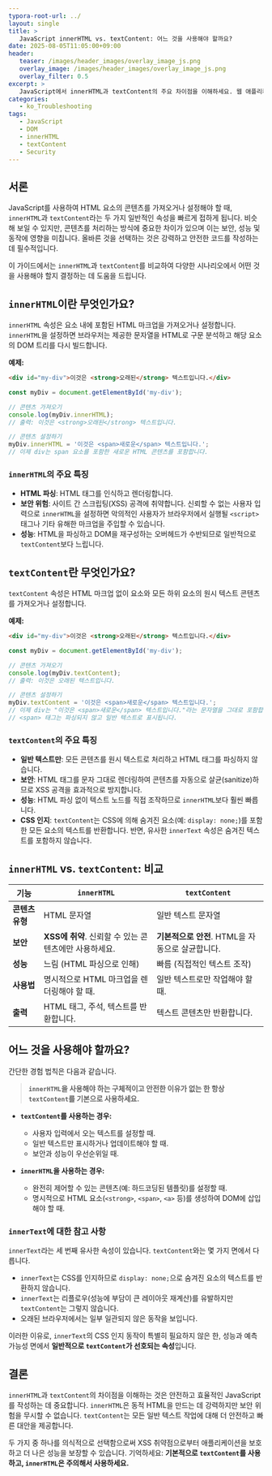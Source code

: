 ```yaml
---
typora-root-url: ../
layout: single
title: >
   JavaScript innerHTML vs. textContent: 어느 것을 사용해야 할까요?
date: 2025-08-05T11:05:00+09:00
header:
   teaser: /images/header_images/overlay_image_js.png
   overlay_image: /images/header_images/overlay_image_js.png
   overlay_filter: 0.5
excerpt: >
   JavaScript에서 innerHTML과 textContent의 주요 차이점을 이해하세요. 웹 애플리케이션에서 더 나은 보안, 성능 및 예측 가능성을 위해 각 속성을 언제 사용해야 하는지 알아보세요.
categories:
   - ko_Troubleshooting
tags:
   - JavaScript
   - DOM
   - innerHTML
   - textContent
   - Security
---
```


## 서론

JavaScript를 사용하여 HTML 요소의 콘텐츠를 가져오거나 설정해야 할 때, `innerHTML`과 `textContent`라는 두 가지 일반적인 속성을 빠르게 접하게 됩니다. 비슷해 보일 수 있지만, 콘텐츠를 처리하는 방식에 중요한 차이가 있으며 이는 보안, 성능 및 동작에 영향을 미칩니다. 올바른 것을 선택하는 것은 강력하고 안전한 코드를 작성하는 데 필수적입니다.

이 가이드에서는 `innerHTML`과 `textContent`를 비교하여 다양한 시나리오에서 어떤 것을 사용해야 할지 결정하는 데 도움을 드립니다.

## `innerHTML`이란 무엇인가요?

`innerHTML` 속성은 요소 내에 포함된 HTML 마크업을 가져오거나 설정합니다. `innerHTML`을 설정하면 브라우저는 제공한 문자열을 HTML로 구문 분석하고 해당 요소의 DOM 트리를 다시 빌드합니다.

**예제:**
```html
<div id="my-div">이것은 <strong>오래된</strong> 텍스트입니다.</div>
```

```javascript
const myDiv = document.getElementById('my-div');

// 콘텐츠 가져오기
console.log(myDiv.innerHTML);
// 출력: 이것은 <strong>오래된</strong> 텍스트입니다.

// 콘텐츠 설정하기
myDiv.innerHTML = '이것은 <span>새로운</span> 텍스트입니다.';
// 이제 div는 span 요소를 포함한 새로운 HTML 콘텐츠를 포함합니다.
```

### `innerHTML`의 주요 특징
-   **HTML 파싱**: HTML 태그를 인식하고 렌더링합니다.
-   **보안 위험**: 사이트 간 스크립팅(XSS) 공격에 취약합니다. 신뢰할 수 없는 사용자 입력으로 `innerHTML`을 설정하면 악의적인 사용자가 브라우저에서 실행될 `<script>` 태그나 기타 유해한 마크업을 주입할 수 있습니다.
-   **성능**: HTML을 파싱하고 DOM을 재구성하는 오버헤드가 수반되므로 일반적으로 `textContent`보다 느립니다.

## `textContent`란 무엇인가요?

`textContent` 속성은 HTML 마크업 없이 요소와 모든 하위 요소의 원시 텍스트 콘텐츠를 가져오거나 설정합니다.

**예제:**
```html
<div id="my-div">이것은 <strong>오래된</strong> 텍스트입니다.</div>
```

```javascript
const myDiv = document.getElementById('my-div');

// 콘텐츠 가져오기
console.log(myDiv.textContent);
// 출력: 이것은 오래된 텍스트입니다.

// 콘텐츠 설정하기
myDiv.textContent = '이것은 <span>새로운</span> 텍스트입니다.';
// 이제 div는 "이것은 <span>새로운</span> 텍스트입니다."라는 문자열을 그대로 포함합니다.
// <span> 태그는 파싱되지 않고 일반 텍스트로 표시됩니다.
```

### `textContent`의 주요 특징
-   **일반 텍스트만**: 모든 콘텐츠를 원시 텍스트로 처리하고 HTML 태그를 파싱하지 않습니다.
-   **보안**: HTML 태그를 문자 그대로 렌더링하여 콘텐츠를 자동으로 살균(sanitize)하므로 XSS 공격을 효과적으로 방지합니다.
-   **성능**: HTML 파싱 없이 텍스트 노드를 직접 조작하므로 `innerHTML`보다 훨씬 빠릅니다.
-   **CSS 인지**: `textContent`는 CSS에 의해 숨겨진 요소(예: `display: none;`)를 포함한 모든 요소의 텍스트를 반환합니다. 반면, 유사한 `innerText` 속성은 숨겨진 텍스트를 포함하지 않습니다.

## `innerHTML` vs. `textContent`: 비교

| 기능 | `innerHTML` | `textContent` |
| --- | --- | --- |
| **콘텐츠 유형** | HTML 문자열 | 일반 텍스트 문자열 |
| **보안** | **XSS에 취약**. 신뢰할 수 있는 콘텐츠에만 사용하세요. | **기본적으로 안전**. HTML을 자동으로 살균합니다. |
| **성능** | 느림 (HTML 파싱으로 인해) | 빠름 (직접적인 텍스트 조작) |
| **사용법** | 명시적으로 HTML 마크업을 렌더링해야 할 때. | 일반 텍스트로만 작업해야 할 때. |
| **출력** | HTML 태그, 주석, 텍스트를 반환합니다. | 텍스트 콘텐츠만 반환합니다. |

## 어느 것을 사용해야 할까요?

간단한 경험 법칙은 다음과 같습니다.

> **`innerHTML`을 사용해야 하는 구체적이고 안전한 이유가 없는 한 항상 `textContent`를 기본으로 사용하세요.**

-   **`textContent`를 사용하는 경우:**
    -   사용자 입력에서 오는 텍스트를 설정할 때.
    -   일반 텍스트만 표시하거나 업데이트해야 할 때.
    -   보안과 성능이 우선순위일 때.

-   **`innerHTML`을 사용하는 경우:**
    -   완전히 제어할 수 있는 콘텐츠(예: 하드코딩된 템플릿)를 설정할 때.
    -   명시적으로 HTML 요소(`<strong>`, `<span>`, `<a>` 등)를 생성하여 DOM에 삽입해야 할 때.

### `innerText`에 대한 참고 사항

`innerText`라는 세 번째 유사한 속성이 있습니다. `textContent`와는 몇 가지 면에서 다릅니다.
-   `innerText`는 CSS를 인지하므로 `display: none;`으로 숨겨진 요소의 텍스트를 반환하지 않습니다.
-   `innerText`는 리플로우(성능에 부담이 큰 레이아웃 재계산)를 유발하지만 `textContent`는 그렇지 않습니다.
-   오래된 브라우저에서는 일부 일관되지 않은 동작을 보입니다.

이러한 이유로, `innerText`의 CSS 인지 동작이 특별히 필요하지 않은 한, 성능과 예측 가능성 면에서 **일반적으로 `textContent`가 선호되는 속성**입니다.

## 결론

`innerHTML`과 `textContent`의 차이점을 이해하는 것은 안전하고 효율적인 JavaScript를 작성하는 데 중요합니다. `innerHTML`은 동적 HTML을 만드는 데 강력하지만 보안 위험을 무시할 수 없습니다. `textContent`는 모든 일반 텍스트 작업에 대해 더 안전하고 빠른 대안을 제공합니다.

두 가지 중 하나를 의식적으로 선택함으로써 XSS 취약점으로부터 애플리케이션을 보호하고 더 나은 성능을 보장할 수 있습니다. 기억하세요: **기본적으로 `textContent`를 사용하고, `innerHTML`은 주의해서 사용하세요.**
